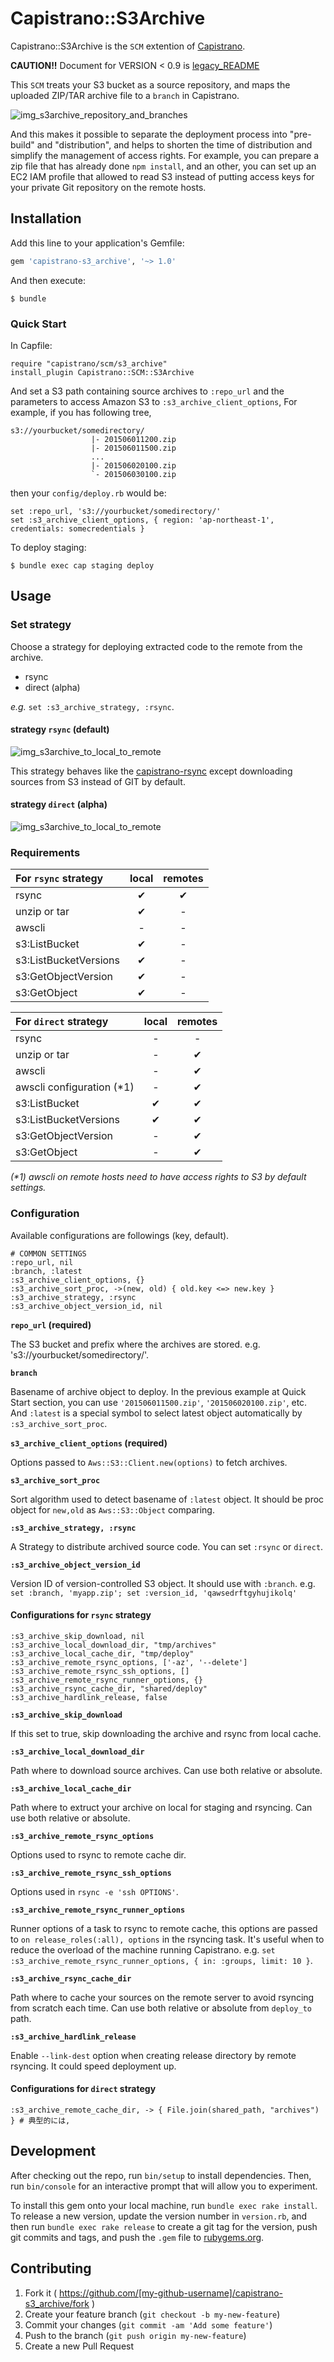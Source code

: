 # Capistrano::S3Archive

Capistrano::S3Archive is the `SCM` extention of [Capistrano](http://www.capistranorb.com/).

**CAUTION!!** Document for VERSION < 0.9 is [legacy_README](legacy_README.md)

This `SCM` treats your S3 bucket as a source repository, and maps the uploaded ZIP/TAR archive file to a `branch` in Capistrano.

![img_s3archive_repository_and_branches](./img/s3_archive-repo-branch.png)

And this makes it possible to separate the deployment process into "pre-build" and "distribution", and helps to shorten the time of distribution and simplify the management of access rights. For example, you can prepare a zip file that has already done `npm install`, and an other, you can set up an EC2 IAM profile that allowed to read S3 instead of putting access keys for your private Git repository on the remote hosts.

## Installation

Add this line to your application's Gemfile:

```ruby
gem 'capistrano-s3_archive', '~> 1.0'
```

And then execute:

    $ bundle

<!-- Or install it yourself as: -->

<!--     $ gem install capistrano-s3_archive -->


### Quick Start

In Capfile:

    require "capistrano/scm/s3_archive"
    install_plugin Capistrano::SCM::S3Archive


And set a S3 path containing source archives to `:repo_url` and the parameters to access Amazon S3 to `:s3_archive_client_options`, For example, if you has following tree,

    s3://yourbucket/somedirectory/
                      |- 201506011200.zip
                      |- 201506011500.zip
                      ...
                      |- 201506020100.zip
                      `- 201506030100.zip

then your `config/deploy.rb` would be:

    set :repo_url, 's3://yourbucket/somedirectory/'
    set :s3_archive_client_options, { region: 'ap-northeast-1', credentials: somecredentials }


To deploy staging:

```
$ bundle exec cap staging deploy
```

## Usage
### Set strategy
Choose a strategy for deploying extracted code to the remote from the archive.
- rsync
- direct (alpha)

_e.g._ `set :s3_archive_strategy, :rsync`.


#### strategy `rsync` (default)
![img_s3archive_to_local_to_remote](./img/s3_archive-rsync.png)

This strategy behaves like the [capistrano-rsync](https://github.com/moll/capistrano-rsync) except downloading sources from S3 instead of GIT by default.

#### strategy `direct` (alpha)
![img_s3archive_to_local_to_remote](./img/s3_archive-direct.png)


### Requirements

| For `rsync` strategy  | local | remotes |
| :-                    | :-:   | :-:     |
| rsync                 | ✔     | ✔       |
| unzip or tar          | ✔     | -       |
| awscli                | -     | -       |
| s3:ListBucket         | ✔     | -       |
| s3:ListBucketVersions | ✔     | -       |
| s3:GetObjectVersion   | ✔     | -       |
| s3:GetObject          | ✔     | -       |



| For `direct` strategy     | local | remotes |
| :-                        | :-:   | :-:     |
| rsync                     | -     | -       |
| unzip or tar              | -     | ✔       |
| awscli                    | -     | ✔       |
| awscli configuration (*1) | -     | ✔       |
| s3:ListBucket             | ✔     | ✔       |
| s3:ListBucketVersions     | ✔     | ✔       |
| s3:GetObjectVersion       | -     | ✔       |
| s3:GetObject              | -     | ✔       |

_(*1) awscli on remote hosts need to have access rights to S3 by default settings._


### Configuration

Available configurations are followings (key, default).

    # COMMON SETTINGS
    :repo_url, nil
    :branch, :latest
    :s3_archive_client_options, {}
    :s3_archive_sort_proc, ->(new, old) { old.key <=> new.key }
    :s3_archive_strategy, :rsync
    :s3_archive_object_version_id, nil


**`repo_url` (required)**

The S3 bucket and prefix where the archives are stored. e.g. 's3://yourbucket/somedirectory/'.

**`branch`**

Basename of archive object to deploy. In the previous example at Quick Start section, you can use `'201506011500.zip'`, `'201506020100.zip'`, etc. And `:latest` is a special symbol to select latest object automatically by `:s3_archive_sort_proc`.

**`s3_archive_client_options` (required)**

Options passed to `Aws::S3::Client.new(options)` to fetch archives.

**`s3_archive_sort_proc`**

Sort algorithm used to detect basename of `:latest` object. It should be proc object for `new,old` as `Aws::S3::Object` comparing.

**`:s3_archive_strategy, :rsync`**

A Strategy to distribute archived source code. You can set `:rsync` or `direct`.

**`:s3_archive_object_version_id`**

Version ID of version-controlled S3 object. It should use with `:branch`. e.g. `set :branch, 'myapp.zip'; set :version_id, 'qawsedrftgyhujikolq'`

#### Configurations for `rsync` strategy

    :s3_archive_skip_download, nil
    :s3_archive_local_download_dir, "tmp/archives"
    :s3_archive_local_cache_dir, "tmp/deploy"
    :s3_archive_remote_rsync_options, ['-az', '--delete']
    :s3_archive_remote_rsync_ssh_options, []
    :s3_archive_remote_rsync_runner_options, {}
    :s3_archive_rsync_cache_dir, "shared/deploy"
    :s3_archive_hardlink_release, false

**`:s3_archive_skip_download`**

If this set to true, skip downloading the archive and rsync from local cache.

**`:s3_archive_local_download_dir`**

Path where to download source archives. Can use both relative or absolute.

**`:s3_archive_local_cache_dir`**

Path where to extruct your archive on local for staging and rsyncing. Can use both relative or absolute.

**`:s3_archive_remote_rsync_options`**

Options used to rsync to remote cache dir.

**`:s3_archive_remote_rsync_ssh_options`**

Options used in `rsync -e 'ssh OPTIONS'`.

**`:s3_archive_remote_rsync_runner_options`**

Runner options of a task to rsync to remote cache, this options are passed to `on release_roles(:all), options` in the rsyncing task. It's useful when to reduce the overload of the machine running Capistrano. e.g. `set :s3_archive_remote_rsync_runner_options, { in: :groups, limit: 10 }`.

**`:s3_archive_rsync_cache_dir`**

Path where to cache your sources on the remote server to avoid rsyncing from scratch each time. Can use both relative or absolute from `deploy_to` path.

**`:s3_archive_hardlink_release`**

Enable `--link-dest` option when creating release directory by remote rsyncing. It could speed deployment up.

#### Configurations for `direct` strategy

    :s3_archive_remote_cache_dir, -> { File.join(shared_path, "archives") } # 典型的には,


## Development

After checking out the repo, run `bin/setup` to install dependencies. Then, run `bin/console` for an interactive prompt that will allow you to experiment.

To install this gem onto your local machine, run `bundle exec rake install`. To release a new version, update the version number in `version.rb`, and then run `bundle exec rake release` to create a git tag for the version, push git commits and tags, and push the `.gem` file to [rubygems.org](https://rubygems.org).

## Contributing

1. Fork it ( https://github.com/[my-github-username]/capistrano-s3_archive/fork )
2. Create your feature branch (`git checkout -b my-new-feature`)
3. Commit your changes (`git commit -am 'Add some feature'`)
4. Push to the branch (`git push origin my-new-feature`)
5. Create a new Pull Request
